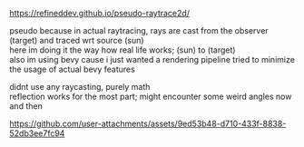 https://refineddev.github.io/pseudo-raytrace2d/

pseudo because in actual raytracing, rays are cast from the observer (target) and traced wrt source (sun)<br>
here im doing it the way how real life works; (sun) to (target)<br>
also im using bevy cause i just wanted a rendering pipeline tried to minimize the usage of actual bevy features<br>

didnt use any raycasting, purely math<br>
reflection works for the most part; might encounter some weird angles now and then<br>

https://github.com/user-attachments/assets/9ed53b48-d710-433f-8838-52db3ee7fc94